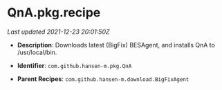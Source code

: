 # QnA.pkg.recipe

_Last updated 2021-12-23 20:01:50Z_

- **Description**: Downloads latest (BigFix) BESAgent, and installs QnA to /usr/local/bin.

- **Identifier**: `com.github.hansen-m.pkg.QnA`

- **Parent Recipes**: `com.github.hansen-m.download.BigFixAgent`
